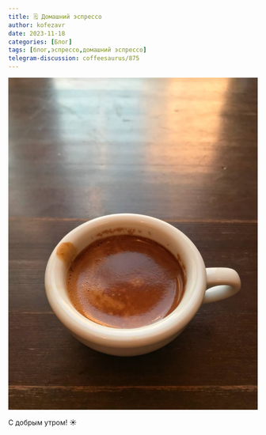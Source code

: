 ```yaml
---
title: 🗒 Домашний эспрессо
author: kofezavr
date: 2023-11-18
categories: [Блог]
tags: [блог,эспрессо,домашний эспрессо]
telegram-discussion: coffeesaurus/875
--- 
```

![Домашний эспрессо](/assets/img/posts/23/11/espresso.jpg)

С добрым утром! ☀️